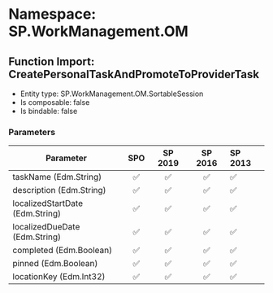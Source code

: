 # Namespace: SP.WorkManagement.OM

## Function Import: CreatePersonalTaskAndPromoteToProviderTask

- Entity type: SP.WorkManagement.OM.SortableSession
- Is composable: false
- Is bindable: false

### Parameters

Parameter | SPO | SP 2019 | SP 2016 | SP 2013
----------|:---:|:-------:|:-------:|:-------
taskName (Edm.String) | ✅ | ✅ | ✅ | ✅
description (Edm.String) | ✅ | ✅ | ✅ | ✅
localizedStartDate (Edm.String) | ✅ | ✅ | ✅ | ✅
localizedDueDate (Edm.String) | ✅ | ✅ | ✅ | ✅
completed (Edm.Boolean) | ✅ | ✅ | ✅ | ✅
pinned (Edm.Boolean) | ✅ | ✅ | ✅ | ✅
locationKey (Edm.Int32) | ✅ | ✅ | ✅ | ✅